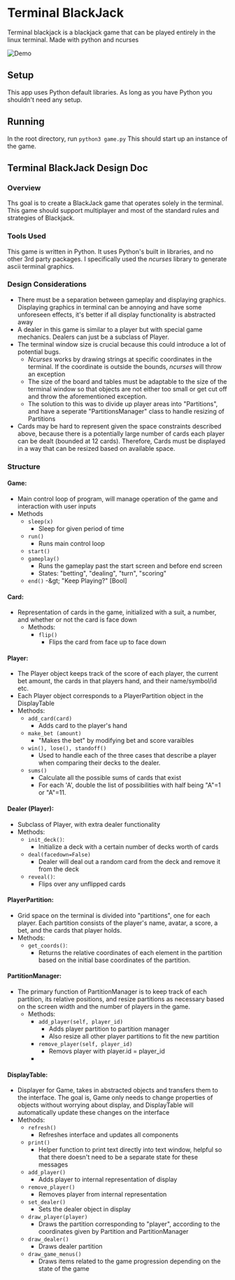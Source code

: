# Terminal BlackJack

Terminal blackjack is a blackjack game that can be played entirely in the linux terminal. Made with python and ncurses

![Demo](https://raw.githubusercontent.com/Justinyu1618/terminal_blackjack/master/img/demo.png)

## Setup
This app uses Python default libraries. As long as you have Python you shouldn't need any setup.

## Running
In the root directory, run `python3 game.py`
This should start up an instance of the game.




## Terminal BlackJack Design Doc

### Overview

Ths goal is to create a BlackJack game that operates solely in the terminal. This game should support multiplayer and most of the standard rules and strategies of Blackjack.



### Tools Used

This game is written in Python. It uses Python&#39;s built in libraries, and no other 3rd party packages. I specifically used the _ncurses_ library to generate ascii terminal graphics.

### Design Considerations

- There must be a separation between gameplay and displaying graphics. Displaying graphics in terminal can be annoying and have some unforeseen effects, it&#39;s better if all display functionality is abstracted away
- A dealer in this game is similar to a player but with special game mechanics. Dealers can just be a subclass of Player.
- The terminal window size is crucial because this could introduce a lot of potential bugs.
  - _Ncurses_ works by drawing strings at specific coordinates in the terminal. If the coordinate is outside the bounds, _ncurses_ will throw an exception
  - The size of the board and tables must be adaptable to the size of the terminal window so that objects are not either too small or get cut off and throw the aforementioned exception.
  - The solution to this was to divide up player areas into &quot;Partitions&quot;, and have a seperate &quot;PartitionsManager&quot; class to handle resizing of Partitions
- Cards may be hard to represent given the space constraints described above, because there is a potentially large number of cards each player can be dealt (bounded at 12 cards). Therefore, Cards must be displayed in a way that can be resized based on available space.

### Structure

#### Game:

- Main control loop of program, will manage operation of the game and interaction with user inputs
- Methods
  - `sleep(x)`
    - Sleep for given period of time
  - `run()`
    - Runs main control loop
  - `start()`
  - `gameplay()`
    - Runs the gameplay past the start screen and before end screen
    - States: &quot;betting&quot;, &quot;dealing&quot;, &quot;turn&quot;, &quot;scoring&quot;
  - `end()` -\&gt; &quot;Keep Playing?&quot; [Bool]

#### Card:

- Representation of cards in the game, initialized with a suit, a number, and whether or not the card is face down
  - Methods:
    - `flip()`
      - Flips the card from face up to face down

#### Player:

- The Player object keeps track of the score of each player, the current bet amount, the cards in that players hand, and their name/symbol/id etc.
- Each Player object corresponds to a PlayerPartition object in the DisplayTable
- Methods:
  - `add_card(card)`
    - Adds card to the player&#39;s hand
  - `make_bet (amount)`
    - &quot;Makes the bet&quot; by modifying bet and score varaibles
  - `win(), lose(), standoff()`
    - Used to handle each of the three cases that describe a player when comparing their decks to the dealer.
  - `sums()`
    - Calculate all the possible sums of cards that exist
    - For each &#39;A&#39;, double the list of possibilities with half being &quot;A&quot;=1 or &quot;A&quot;=11.

#### Dealer (Player):

- Subclass of Player, with extra dealer functionality
- Methods:
  - `init_deck()`:
    - Initialize a deck with a certain number of decks worth of cards
  - `deal(facedown=False)`
    - Dealer will deal out a random card from the deck and remove it from the deck
  - `reveal()`:
    - Flips over any unflipped cards

#### PlayerPartition:

- Grid space on the terminal is divided into &quot;partitions&quot;, one for each player. Each partition consists of the player&#39;s name, avatar, a score, a bet, and the cards that player holds.
- Methods:
  - `get_coords()`:
    - Returns the relative coordinates of each element in the partition based on the initial base coordinates of the partition.

#### PartitionManager:

- The primary function of PartitionManager is to keep track of each partition, its relative positions, and resize partitions as necessary based on the screen width and the number of players in the game.
  - Methods:
    - `add_player(self, player_id)`
      - Adds player partition to partition manager
      - Also resize all other player partitions to fit the new partition
    - `remove_player(self, player_id)`
      - Removs player with player.id = player_id
    - 

#### DisplayTable:

- Displayer for Game, takes in abstracted objects and transfers them to the interface. The goal is, Game only needs to change properties of objects without worrying about display, and DisplayTable will automatically update these changes on the interface
- Methods:
  - `refresh()`
    - Refreshes interface and updates all components
  - `print()`
    - Helper function to print text directly into text window, helpful so that there doesn&#39;t need to be a separate state for these messages
  - `add_player()`
    - Adds player to internal representation of display
  - `remove_player()`
    - Removes player from internal representation
  - `set_dealer()`
    - Sets the dealer object in display
  - `draw_player(player)`
    - Draws the partition corresponding to &quot;player&quot;, according to the coordinates given by Partition and PartitionManager
  - `draw_dealer()`
    - Draws dealer partition
  - `draw_game_menus()`
    - Draws items related to the game progression depending on the state of the game
